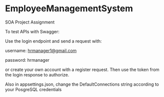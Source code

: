 # EmployeeManagementSystem
SOA Project Assignment


To test APIs with Swagger:

Use the login endpoint and send a request with: 


username: hrmanager1@gmail.com
 
password: hrmanager 


or create your own account with a register request. Then use the token from the login response to authorize.


Also in appsettings.json, change the DefaultConnections string according to your PosgreSQL credentials
